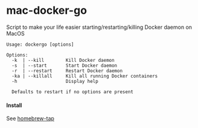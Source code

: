 # mac-docker-go

Script to make your life easier starting/restarting/killing Docker daemon on MacOS

```
Usage: dockergo [options]

Options:
  -k  | --kill        Kill Docker daemon
  -s  | --start       Start Docker daemon
  -r  | --restart     Restart Docker daemon
  -ka | --killall     Kill all running Docker containers
  -h                  Display help

  Defaults to restart if no options are present

```


#### Install

See [homebrew-tap](https://github.com/nejckorasa/homebrew-tap)
